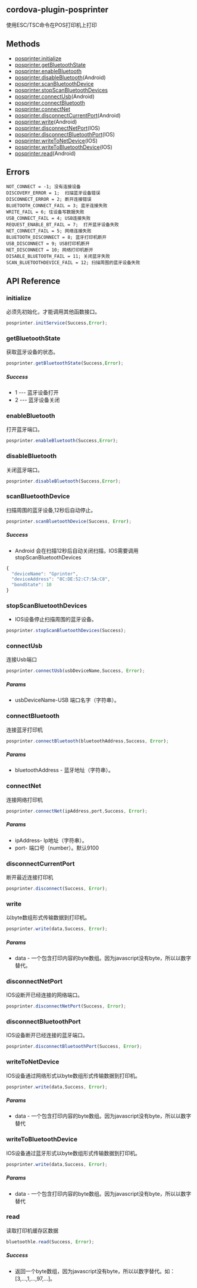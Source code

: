 ## cordova-plugin-posprinter ##
   使用ESC/TSC命令在POS打印机上打印

## Methods ##
* [posprinter.initialize](#initialize)
* [posprinter.getBluetoothState](#getbluetoothstate)
* [posprinter.enableBluetooth](#enablebluetooth(Android))
* [posprinter.disableBluetooth](#disablebluetooth)(Android)
* [posprinter.scanBluetoothDevice](#scanbluetoothdevice)
* [posprinter.stopScanBluetoothDevices](#stopscanbluetoothdevices)
* [posprinter.connectUsb](#connectusb)(Android)
* [posprinter.connectBluetooth](#connectbluetooth)
* [posprinter.connectNet](#connectnet)
* [posprinter.disconnectCurrentPort](#disconnectcurrentport)(Android)
* [posprinter.write](#write)(Android)
* [posprinter.disconnectNetPort](#disconnectnetport)(IOS)
* [posprinter.disconnectBluetoothPort](#disconnectbluetoothport)(IOS)
* [posprinter.writeToNetDevice](#writetonetdevice)(IOS)
* [posprinter.writeToBluetoothDevice](#writetobluetoothdevice)(IOS)
* [posprinter.read](#read)(Android)

## Errors ##
    NOT_CONNECT = -1; 没有连接设备
    DISCOVERY_ERROR = 1;  扫描蓝牙设备错误
    DISCONNECT_ERROR = 2; 断开连接错误
    BLUETOOTH_CONNECT_FAIL = 3; 蓝牙连接失败
    WRITE_FAIL = 6; 往设备写数据失败
    USB_CONNECT_FAIL = 4; USB连接失败
    REQUEST_ENABLE_BT_FAIL = 7;  打开蓝牙设备失败
    NET_CONNECT_FAIL = 5; 网络连接失败
    BLUETOOTH_DISCONNECT = 8; 蓝牙打印机断开
    USB_DISCONNECT = 9; USB打印机断开
    NET_DISCONNECT = 10; 网络打印机断开
    DISABLE_BLUETOOTH_FAIL = 11; 关闭蓝牙失败
    SCAN_BLUETOOTHDEVICE_FAIL = 12; 扫描周围的蓝牙设备失败

## API Reference ##

### initialize ###
必须先初始化，才能调用其他函数接口。

```javascript
posprinter.initService(Success,Error);
```
### getBluetoothState ###
获取蓝牙设备的状态。

```javascript
posprinter.getBluetoothState(Success,Error);
```
##### Success #####
*  1 --- 蓝牙设备打开
*  2 --- 蓝牙设备关闭

### enableBluetooth ###
打开蓝牙端口。

```javascript
posprinter.enableBluetooth(Success,Error);
```
### disableBluetooth ###
关闭蓝牙端口。

```javascript
posprinter.disableBluetooth(Success,Error);
```

### scanBluetoothDevice ###
扫描周围的蓝牙设备,12秒后自动停止。

```javascript
posprinter.scanBluetoothDevice(Success, Error);
```

##### Success #####
* Android 会在扫描12秒后自动关闭扫描，IOS需要调用stopScanBluetoothDevices

```javascript
{
  "deviceName": "Gprinter",
  "deviceAddress": "8C:DE:52:C7:5A:C8",
  "bondState": 10
}
```

### stopScanBluetoothDevices ###
* IOS设备停止扫描周围的蓝牙设备。

```javascript
posprinter.stopScanBluetoothDevices(Success);
```

### connectUsb ###
连接Usb端口

```javascript
posprinter.connectUsb(usbDeviceName,Success, Error);
```

##### Params #####
* usbDeviceName-USB 端口名字（字符串）。

### connectBluetooth ###
连接蓝牙打印机

```javascript
posprinter.connectBluetooth(bluetoothAddress,Success, Error);
```
##### Params #####
* bluetoothAddress - 蓝牙地址（字符串）。

### connectNet ###
连接网络打印机
```javascript
posprinter.connectNet(ipAddress,port,Success, Error);
```
##### Params #####
* ipAddress- Ip地址（字符串）。
* port- 端口号（number）。默认9100


### disconnectCurrentPort ###
断开最近连接打印机

```javascript
posprinter.disconnect(Success, Error);
```

### write ###
以byte数组形式传输数据到打印机。

```javascript
posprinter.write(data,Success, Error);
```
##### Params #####
* data - 一个包含打印内容的byte数组。因为javascript没有byte，所以以数字替代。

### disconnectNetPort ###
IOS设断开已经连接的网络端口。

```javascript
posprinter.disconnectNetPort(Success, Error);
```

### disconnectBluetoothPort ###
IOS设备断开已经连接的蓝牙端口。

```javascript
posprinter.disconnectBluetoothPort(Success, Error);
```


### writeToNetDevice ###
IOS设备通过网络形式以byte数组形式传输数据到打印机。

```javascript
posprinter.write(data,Success, Error);
```
##### Params #####
* data - 一个包含打印内容的byte数组。因为javascript没有byte，所以以数字替代

### writeToBluetoothDevice ###
IOS设备通过蓝牙形式以byte数组形式传输数据到打印机。

```javascript
posprinter.write(data,Success, Error);
```
##### Params #####
* data - 一个包含打印内容的byte数组。因为javascript没有byte，所以以数字替代

### read ###
读取打印机缓存区数据

```javascript
bluetoothle.read(Success, Error);
```

##### Success #####
* 返回一个byte数组，因为javascript没有byte，所以以数字替代。如：[3,...,1,...,97,...]。 
